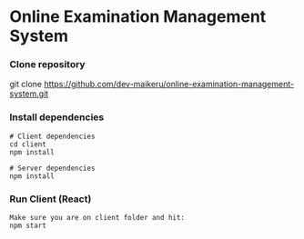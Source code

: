 # Online Examination Management System

### Clone repository

git clone https://github.com/dev-maikeru/online-examination-management-system.git

### Install dependencies

```
# Client dependencies
cd client
npm install

# Server dependencies
npm install
```

### Run Client (React)

```
Make sure you are on client folder and hit:
npm start
```
